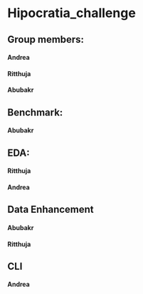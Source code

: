 # Hipocratia_challenge
 
## Group members:
 #### Andrea     
 #### Ritthuja     
 #### Abubakr
## Benchmark:
 #### Abubakr
## EDA:
 #### Ritthuja     
 #### Andrea
## Data Enhancement
 #### Abubakr      
 #### Ritthuja
## CLI 
 #### Andrea

 
